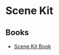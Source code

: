 # Scene Kit

## Books

* [Scene Kit Book](https://itunes.apple.com/us/book/3d-graphics-with-scene-kit/id936235049?ls=1&mt=11)
